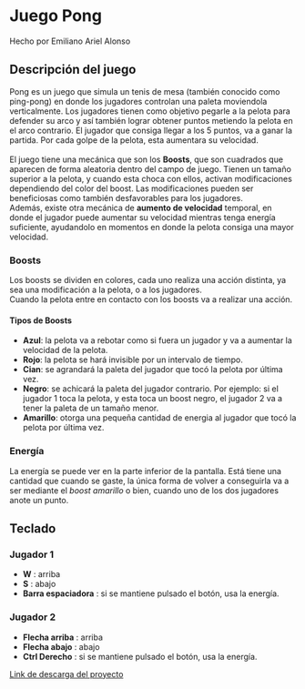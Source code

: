 # Juego Pong
Hecho por Emiliano Ariel Alonso

## Descripción del juego
Pong es un juego que simula un tenis de mesa (también conocido como ping-pong) en donde los jugadores controlan una paleta moviendola verticalmente. Los jugadores tienen como objetivo pegarle a la pelota para defender su arco y así también lograr obtener puntos metiendo la pelota en el arco contrario. El jugador que consiga llegar a los 5 puntos, va a ganar la partida. Por cada golpe de la pelota, esta aumentara su velocidad. <br><br>
El juego tiene una mecánica que son los **Boosts**, que son cuadrados que aparecen de forma aleatoria dentro del campo de juego. Tienen un tamaño superior a la pelota, y cuando esta choca con ellos, activan modificaciones dependiendo del color del boost. Las modificaciones pueden ser beneficiosas como también desfavorables para los jugadores. <br>
Además, existe otra mecánica de **aumento de velocidad** temporal, en donde el jugador puede aumentar su velocidad mientras tenga energía suficiente, ayudandolo en momentos en donde la pelota consiga una mayor velocidad.

### Boosts
Los boosts se dividen en colores, cada uno realiza una acción distinta, ya sea una modificación a la pelota, o a los jugadores. <br>
Cuando la pelota entre en contacto con los boosts va a realizar una acción. <br>

#### Tipos de Boosts

* **Azul**: la pelota va a rebotar como si fuera un jugador y va a aumentar la velocidad de la pelota.
* **Rojo**: la pelota se hará invisible por un intervalo de tiempo.
* **Cian**: se agrandará la paleta del jugador que tocó la pelota por última vez.
* **Negro**: se achicará la paleta del jugador contrario. Por ejemplo: si el jugador 1 toca la pelota, y esta toca un boost negro, el jugador 2 va a tener la paleta de un tamaño menor.
* **Amarillo**: otorga una pequeña cantidad de energia al jugador que tocó la pelota por última vez.

### Energía
La energía se puede ver en la parte inferior de la pantalla. Está tiene una cantidad que cuando se gaste, la única forma de volver a conseguirla va a ser mediante el *boost amarillo* o bien, cuando uno de los dos jugadores anote un punto.

## Teclado

### Jugador 1
* **W** : arriba
* **S** : abajo
* **Barra espaciadora** : si se mantiene pulsado el botón, usa la energía.

### Jugador 2
* **Flecha arriba** : arriba
* **Flecha abajo** : abajo
* **Ctrl Derecho** : si se mantiene pulsado el botón, usa la energía.

[Link de descarga del proyecto](https://www.mediafire.com/file/h8e33v3sk2li7q4/Pong.rar/file)